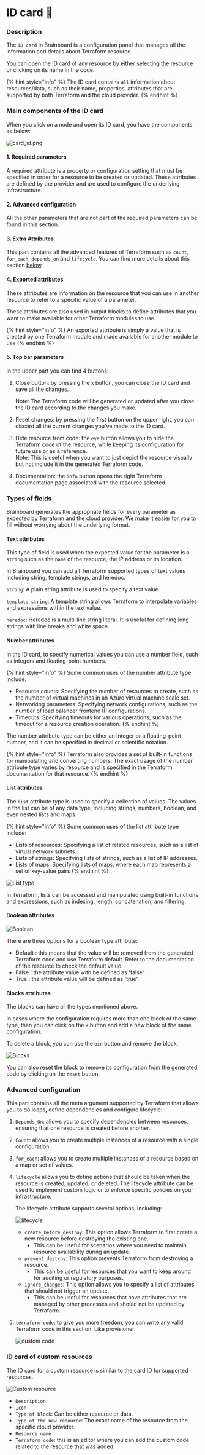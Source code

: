 # ID card 🪪

### Description

The `ID card` in Brainboard is a configuration panel that manages all the information and details about Terraform resource.

You can open the ID card of any resource by either selecting the resource or clicking on its name in the code.

{% hint style="info" %}
The ID card contains `all` information about resources/data, such as their name, properties, attributes that are supported by both Terraform and the cloud provider.
{% endhint %}

### Main components of the ID card

When you click on a node and open its ID card, you have the components as below:

![card\_id.png](../.gitbook/assets/card\_id.png)

#### 1. Required parameters

A required attribute is a property or configuration setting that must be specified in order for a resource to be created or updated. These attributes are defined by the provider and are used to configure the underlying infrastructure.

#### 2. Advanced configuration

All the other parameters that are not part of the required parameters can be found in this section.

#### 3. Extra Attributes

This part contains all the advanced features of Terraform such as `count`, `for_each`, `depends_on` and `lifecycle`. You can find more details about this section [below](id-card.md#advanced-configuration).

#### 4. Exported attributes

These attributes are information on the resource that you can use in another resource to refer to a specific value of a parameter.

These attributes are also used in output blocks to define attributes that you want to make available for other Terraform modules to use.

{% hint style="info" %}
An exported attribute is simply a value that is created by one Terraform module and made available for another module to use
{% endhint %}

#### 5. Top bar parameters

In the upper part you can find 4 buttons:

1.  Close button: by pressing the `x` button, you can close the ID card and save all the changes.

    Note: The Terraform code will be generated or updated after you close the ID card according to the changes you make.
2. Reset changes: by pressing the first button on the upper right, you can discard all the current changes you've made to the ID card.
3. Hide resource from code: the `eye` button allows you to hide the Terraform code of the resource, while keeping its configuration for future use or as a reference.\
   Note: This is useful when you want to just depict the resource visually but not include it in the generated Terraform code.
4. Documentation: the `info` button opens the right Terraform documentation page associated with the resource selected.

### Types of fields

Brainboard generates the appropriate fields for every parameter as expected by Terraform and the cloud provider. We make it easier for you to fill without worrying about the underlying format.

#### Text attributes

This type of field is used when the expected value for the parameter is a `string` such as the `name` of the resource, the IP address or its location.

In Brainboard you can add all Terraform supported types of text values including string, template strings, and heredoc.

`string`: A plain string attribute is used to specify a text value.

`template string`: A template string allows Terraform to interpolate variables and expressions within the text value.

`heredoc`: Heredoc is a multi-line string literal. It is useful for defining long strings with line breaks and white space.

#### Number attributes

In the ID card, to specify numerical values you can use a number field, such as integers and floating-point numbers.

{% hint style="info" %}
Some common uses of the number attribute type include:

* Resource counts: Specifying the number of resources to create, such as the number of virtual machines in an Azure virtual machine scale set.
* Networking parameters: Specifying network configurations, such as the number of load balancer frontend IP configurations.
* Timeouts: Specifying timeouts for various operations, such as the timeout for a resource creation operation.
{% endhint %}

The number attribute type can be either an integer or a floating-point number, and it can be specified in decimal or scientific notation.

{% hint style="info" %}
Terraform also provides a set of built-in functions for manipulating and converting numbers. The exact usage of the number attribute type varies by resource and is specified in the Terraform documentation for that resource.
{% endhint %}

#### List attributes

The `list` attribute type is used to specify a collection of values. The values in the list can be of any data type, including strings, numbers, boolean, and even nested lists and maps.

{% hint style="info" %}
Some common uses of the list attribute type include:

* Lists of resources: Specifying a list of related resources, such as a list of virtual network subnets.
* Lists of strings: Specifying lists of strings, such as a list of IP addresses.
* Lists of maps: Specifying lists of maps, where each map represents a set of key-value pairs
{% endhint %}

![List type](../.gitbook/assets/list\_type.png)

In Terraform, lists can be accessed and manipulated using built-in functions and expressions, such as indexing, length, concatenation, and filtering.

#### Boolean attributes

![Boolean](../.gitbook/assets/boolean.png)

There are three options for a boolean type attribute:

* Default : this means that the value will be removed from the generated Terraform code and use Terraform default. Refer to the documentation of the resource to check the default value.
* False : the attribute value with be defined as 'false'.
* True : the attribute value will be defined as 'true'.

#### Blocks attributes

The blocks can have all the types mentioned above.

In cases where the configuration requires more than one block of the same type, then you can click on the `+` button and add a new block of the same configuration.

To delete a block, you can use the `bin` button and remove the block.

![Blocks](../.gitbook/assets/add\_block.png)

You can also reset the block to remove its configuration from the generated code by clicking on the `reset` button.

### Advanced configuration

This part contains all the meta argument supported by Terraform that allows you to do loops, define dependencies and configure lifecycle:

1. `Depends_On`: allows you to specify dependencies between resources, ensuring that one resource is created before another.
2. `Count`: allows you to create multiple instances of a resource with a single configuration.
3. `for_each`: allows you to create multiple instances of a resource based on a map or set of values.
4.  `lifecycle` allows you to define actions that should be taken when the resource is created, updated, or deleted. The lifecycle attribute can be used to implement custom logic or to enforce specific policies on your infrastructure.

    The lifecycle attribute supports several options, including:

    ![lifecycle](../.gitbook/assets/lifecycle.png)

    * `create_before_destroy`: This option allows Terraform to first create a new resource before destroying the existing one.
      * This can be useful for scenarios where you need to maintain resource availability during an update.
    * `prevent_destroy`: This option prevents Terraform from destroying a resource.
      * This can be useful for resources that you want to keep around for auditing or regulatory purposes.
    * `ignore_changes`: This option allows you to specify a list of attributes that should not trigger an update.
      * This can be useful for resources that have attributes that are managed by other processes and should not be updated by Terraform.
5.  `terraform code`: to give you more freedom, you can write any valid Terraform code in this section. Like provisioner.

    ![custom code](../.gitbook/assets/custom\_code.png)

### ID card of custom resources

The ID card for a custom resource is similar to the card ID for supported resources.

![Custom resource](../.gitbook/assets/custom\_resource.png)

* `Description`
* `Icon`
* `Type of block`: Can be either resource or data.
* `Type of the new resource`: The exact name of the resource from the specific cloud provider.
* `Resource name`
* `Terraform code`: this is an editor where you can add the custom code related to the resource that was added.
